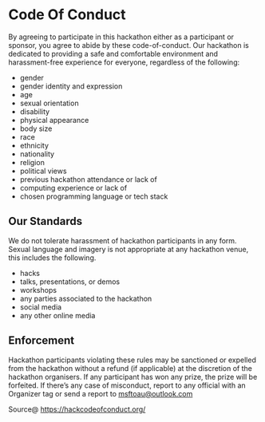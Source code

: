 # Code Of Conduct

By agreeing to participate in this hackathon either as a participant or sponsor, you agree to abide by these code-of-conduct. Our hackathon is dedicated to providing a safe and comfortable environment and harassment-free experience for everyone, regardless of the following:

- gender
- gender identity and expression
- age
- sexual orientation
- disability
- physical appearance
- body size
- race
- ethnicity
- nationality
- religion
- political views
- previous hackathon attendance or lack of
- computing experience or lack of
- chosen programming language or tech stack

## Our Standards

We do not tolerate harassment of hackathon participants in any form. Sexual language and imagery is not appropriate at any hackathon venue, this includes the following.
- hacks
- talks, presentations, or demos
- workshops
- any parties associated to the hackathon
- social media
- any other online media

## Enforcement

Hackathon participants violating these rules may be sanctioned or expelled from the hackathon without a refund (if applicable) at the discretion of the hackathon organisers. If any participant has won any prize, the prize will be forfeited. If there’s any case of misconduct, report to any official with an Organizer tag or send a report to msftoau@outlook.com

Source@ https://hackcodeofconduct.org/
